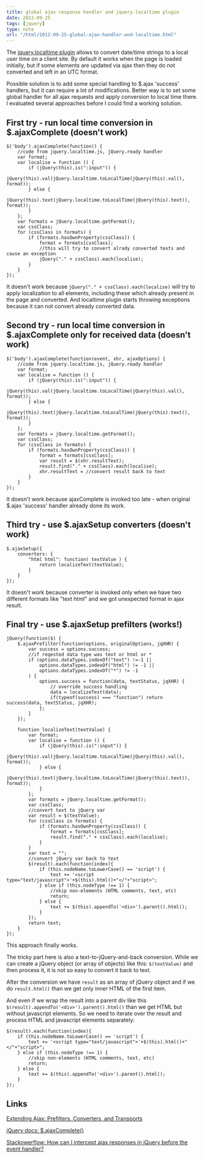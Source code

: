 ```yaml
---
title: global ajax response handler and jquery.localtime plugin
date: 2012-09-25
tags: [jquery]
type: note
url: "/html/2012-09-25-global-ajax-handler-and-localtime.html"
---
```


The [jquery.localtime plugin](http://code.google.com/p/jquery-localtime) allows to convert date/time strings to a local user time on a client site.
By default it works when the page is loaded initially, but if some elements are updated via ajax then they do not converted and left in an UTC format.

Possible solution is to add some special handling to $.ajax 'success' handlers, but it can require a lot of modifications.
Better way is to set some global handler for all ajax requests and apply conversion to local time there.
I evaluated several approaches before I could find a working solution.

<!-- more -->
First try - run local time conversion in $.ajaxComplete (doesn't work)
---------------------------------------------

    $('body').ajaxComplete(function() {
        //code from jquery.localtime.js, jQuery.ready handler
        var format;
        var localise = function () {
            if (jQuery(this).is(":input")) {
                jQuery(this).val(jQuery.localtime.toLocalTime(jQuery(this).val(), format));
            } else {
                jQuery(this).text(jQuery.localtime.toLocalTime(jQuery(this).text(), format));
            }
        };
        var formats = jQuery.localtime.getFormat();
        var cssClass;
        for (cssClass in formats) {
            if (formats.hasOwnProperty(cssClass)) {
                format = formats[cssClass];
                //this will try to convert alrady converted texts and cause an exception
                jQuery("." + cssClass).each(localise);
            }
        }
    });

It doesn't work because `jQuery("." + cssClass).each(localise)` will try to apply localization to all elements, including these which already present in the page and converted. And localtime plugin starts throwing exceptions because it can not convert already converted data.

Second try - run local time conversion in $.ajaxComplete only for received data (doesn't work)
---------------------------------------------

    $('body').ajaxComplete(function(event, xhr, ajaxOptions) {
        //code from jquery.localtime.js, jQuery.ready handler
        var format;
        var localise = function () {
            if (jQuery(this).is(":input")) {
                jQuery(this).val(jQuery.localtime.toLocalTime(jQuery(this).val(), format));
            } else {
                jQuery(this).text(jQuery.localtime.toLocalTime(jQuery(this).text(), format));
            }
        };
        var formats = jQuery.localtime.getFormat();
        var cssClass;
        for (cssClass in formats) {
            if (formats.hasOwnProperty(cssClass)) {
                format = formats[cssClass];
                var result = $(xhr.resultText);
                result.find("." + cssClass).each(localise);
                xhr.resultText = //convert result back to text
            }
        }
    });

It doesn't work because ajaxComplete is invoked too late - when original $.ajax 'success' handler already done its work.

Third try - use $.ajaxSetup converters (doesn't work)
---------------------------------------------

    $.ajaxSetup({
        converters: {
            "html html": function( textValue ) {
                return localizeText(textValue);
            }
        }
    });

It doesn't work because converter is invoked only when we have two different formats like "text html" and we got unexpected format in ajax result.

Final try - use $.ajaxSetup prefilters (works!)
---------------------------------------------

    jQuery(function($) {
        $.ajaxPrefilter(function(options, originalOptions, jqXHR) {
            var success = options.success;
            //if reqested data type was text or html or *
            if (options.dataTypes.indexOf("text") !=-1 ||
                options.dataTypes.indexOf("html") != -1 ||
                options.dataTypes.indexOf("*") != -1
            ) {
                options.success = function(data, textStatus, jqXHR) {
                    // override success handling
                    data = localizeText(data);
                    if(typeof(success) === "function") return success(data, textStatus, jqXHR);
                };
            }
        });

        function localizeText(textValue) {
            var format;
            var localise = function () {
                if (jQuery(this).is(":input")) {
                    jQuery(this).val(jQuery.localtime.toLocalTime(jQuery(this).val(), format));
                } else {
                    jQuery(this).text(jQuery.localtime.toLocalTime(jQuery(this).text(), format));
                }
            };
            var formats = jQuery.localtime.getFormat();
            var cssClass;
            //convert text to jQuery var
            var result = $(textValue);
            for (cssClass in formats) {
                if (formats.hasOwnProperty(cssClass)) {
                    format = formats[cssClass];
                    result.find("." + cssClass).each(localise);
                }
            }
            var text = "";
            //convert jQuery var back to text
            $(result).each(function(index){
                if (this.nodeName.toLowerCase() == 'script') {
                    text += '<script type="text/javascript">'+$(this).html()+"</"+"script>";
                } else if (this.nodeType !== 1) {
                    //skip non-elements (HTML comments, text, etc)
                    return;
                } else {
                    text += $(this).appendTo('<div>').parent().html();
                }
            });
            return text;
        }
    });

This approach finally works.

The tricky part here is also a text-to-jQuery-and-back conversion.
While we can create a jQuery object (or array of objects) like this: `$(textValue)` and then process it, it is not so easy to convert it back to text.

After the conversion we have `result` as an array of jQuery object and if we do `result.html()` than we get only inner HTML of the first item.

And even if we wrap the result into a parent div like this `$(result).appendTo('<div>').parent().html()` than we get HTML but without javascript elements. So we need to iterate over the result and process HTML and javascript elements separately:

    $(result).each(function(index){
        if (this.nodeName.toLowerCase() == 'script') {
            text += '<script type="text/javascript">'+$(this).html()+"</"+"script>";
        } else if (this.nodeType !== 1) {
            //skip non-elements (HTML comments, text, etc)
            return;
        } else {
            text += $(this).appendTo('<div>').parent().html();
        }
    });


Links
-------------------
[Extending Ajax: Prefilters, Converters, and Transports](http://api.jquery.com/extending-ajax/)

[jQuery docs: $.ajaxComplete()](http://api.jquery.com/ajaxComplete/)

[Stackowerflow: How can I intercept ajax responses in jQuery before the event handler?](http://stackoverflow.com/questions/7256207/how-can-i-intercept-ajax-responses-in-jquery-before-the-event-handler)
